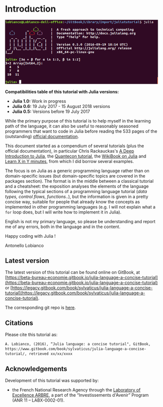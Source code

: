 # Introduction

![](.gitbook/assets/julia_hello_world.png)

**Compatibilities table of this tutorial with Julia versions:** 

* **Julia 1.0:** Work in progress
* **Julia 0.6:** 19 July 2017 - 15 August 2018 versions
* **Julia 0.5:** Versions before 19 July 2017

While the primary purpose of this tutorial is to help myself in the learning path of the language, it can also be useful to reasonably seasoned programmers that want to code in Julia before reading the 533 pages of the \(outstanding\) [official documentation](https://docs.julialang.org/en/stable/).

This document started as a compendium of several tutorials \(plus the official documentation\), in particular Chris Rackauckas's [A Deep Introduction to Julia](http://ucidatascienceinitiative.github.io/IntroToJulia/), the [Quantecon tutorial](http://lectures.quantecon.org/jl/learning_julia.html), the [WikiBook on Julia](https://en.wikibooks.org/wiki/Introducing_Julia) and [Learn X in Y minutes](https://learnxinyminutes.com/docs/julia/), from which I did borrow several examples.

The focus is on Julia as a generic programming language rather than on domain-specific issues \(but domain-specific topics are covered in the packages section\). The format is in the middle between a classical tutorial and a cheatsheet: the exposition analyses the elements of the language following the typical sections of a programming language tutorial \(_data types, control flows, functions.._\), but the information is given in a pretty concise way, suitable for people that already know the concepts as implemented in other programming languages \(e.g. I will not explain what a `for` loop does, but I will write how to implement it in Julia\).

English is not my primary language, so please be understanding and report me of any errors, both in the language and in the content.

Happy coding with Julia !

Antonello Lobianco

## Latest version

The latest version of this tutorial can be found online on GitBook, at [https://beta-bureau-economie.gitbook.io/julia-language-a-concise-tutorial](https://beta-bureau-economie.gitbook.io/julia-language-a-concise-tutorial) or  [https://legacy.gitbook.com/book/sylvaticus/julia-language-a-concise-tutorial](https://legacy.gitbook.com/book/sylvaticus/julia-language-a-concise-tutorial).

The corresponding git repo is [here](https://github.com/sylvaticus/juliatutorial).

## Citations

Please cite this tutorial as:

```text
A. Lobianco, (2016), “Julia language: a concise tutorial", GitBook, https://www.gitbook.com/book/sylvaticus/julia-language-a-concise-tutorial/, retrieved xx/xx/xxxx
```

## Acknowledgements

Development of this tutorial was supported by:

* the French National Research Agency through the [Laboratory of Excellence ARBRE](http://mycor.nancy.inra.fr/ARBRE/), a part of the “Investissements d'Avenir” Program \(ANR 11 – LABX-0002-01\).

